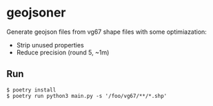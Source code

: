 # geojsoner

Generate geojson files from vg67 shape files with some optimiazation:

- Strip unused properties
- Reduce precision (round 5, ~1m)

## Run

```
$ poetry install
$ poetry run python3 main.py -s '/foo/vg67/**/*.shp'
```
